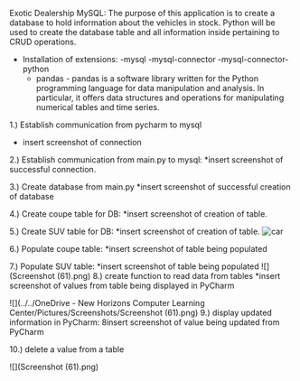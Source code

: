 Exotic Dealership MySQL:
The purpose of this application is to create a database to hold information about the vehicles in stock.
Python will be used to create the database table and all information inside pertaining to CRUD 
operations.
  - Installation of extensions:
    -mysql
    -mysql-connector
    -mysql-connector-python
    - pandas - pandas is a software library written for the Python
    programming language 
    for data manipulation and analysis. In particular, it offers 
    data structures and operations for 
    manipulating numerical tables and time series.
    
1.) Establish communication from pycharm to mysql
* insert screenshot of connection

2.) Establish communication from main.py to mysql: 
*insert screenshot of successful connection. 

3.) Create database from main.py
*insert screenshot of successful creation of database

4.) Create coupe table for DB: 
*insert screenshot of creation of table.

5.) Create SUV table for DB: 
*insert screenshot of creation of table.
![car](https://user-images.githubusercontent.com/90769872/225324343-a8a5b3fa-53e5-4019-83d6-9f3cacb1db02.jpg)

6.) Populate coupe table:
*insert screenshot of table being populated 

7.) Populate SUV table:
*insert screenshot of table being populated 
![](Screenshot (61).png)
8.) create function to read data from tables
*insert screenshot of values from table being displayed in PyCharm

![](../../OneDrive - New Horizons Computer Learning Center/Pictures/Screenshots/Screenshot (61).png)
9.) display updated information in PyCharm: 
8insert screenshot of value being updated from PyCharm

10.) delete a value from a table

![](Screenshot (61).png)
